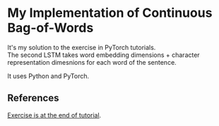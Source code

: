 # My Implementation of Continuous Bag-of-Words
It's my solution to the exercise in PyTorch tutorials.  
The second LSTM takes word embedding dimensions + character representation dimesnions for each word of the sentence.  

It uses Python and PyTorch.    

## References
[Exercise is at the end of tutorial](http://pytorch.org/tutorials/beginner/nlp/word_embeddings_tutorial.html).
